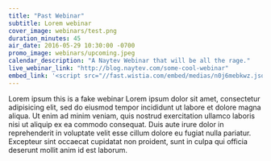 ```yaml
---
title: "Past Webinar"
subtitle: Lorem webinar
cover_image: webinars/test.png
duration_minutes: 45
air_date: 2016-05-29 10:30:00 -0700
promo_image: webinars/upcoming.jpeg
calendar_description: "A Naytev Webinar that will be all the rage."
live_webinar_link: "http://blog.naytev.com/some-cool-webinar"
embed_link: '<script src="//fast.wistia.com/embed/medias/n0j6mebkwz.jsonp" async></script><script src="//fast.wistia.com/assets/external/E-v1.js" async></script><div class="wistia_responsive_padding" style="padding:56.25% 0 0 0;position:relative;"><div class="wistia_responsive_wrapper" style="height:100%;left:0;position:absolute;top:0;width:100%;"><div class="wistia_embed wistia_async_n0j6mebkwz videoFoam=true" style="height:100%;width:100%">&nbsp;</div></div></div>'
---
```


Lorem ipsum this is a fake webinar Lorem ipsum dolor sit amet, consectetur adipisicing elit, sed do eiusmod
tempor incididunt ut labore et dolore magna aliqua. Ut enim ad minim veniam,
quis nostrud exercitation ullamco laboris nisi ut aliquip ex ea commodo
consequat. Duis aute irure dolor in reprehenderit in voluptate velit esse
cillum dolore eu fugiat nulla pariatur. Excepteur sint occaecat cupidatat non
proident, sunt in culpa qui officia deserunt mollit anim id est laborum.

